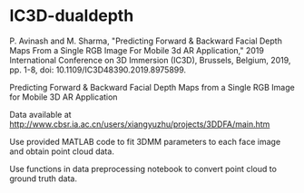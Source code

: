 # IC3D-dualdepth

P. Avinash and M. Sharma, "Predicting Forward & Backward Facial Depth Maps From a Single RGB Image For Mobile 3d AR Application," 2019 International Conference on 3D Immersion (IC3D), Brussels, Belgium, 2019, pp. 1-8, doi: 10.1109/IC3D48390.2019.8975899.

Predicting Forward & Backward Facial Depth Maps from a Single RGB Image for Mobile 3D AR Application

Data available at http://www.cbsr.ia.ac.cn/users/xiangyuzhu/projects/3DDFA/main.htm

Use provided MATLAB code to fit 3DMM parameters to each face image and obtain point cloud data.

Use functions in data preprocessing notebook to convert point cloud to ground truth data.
